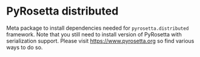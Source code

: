 # PyRosetta distributed

Meta package to install dependencies needed for `pyrosetta.distributed` framework. Note that you still need to install version of PyRosetta with serialization support. Please visit https://www.pyrosetta.org so find various ways to do so.